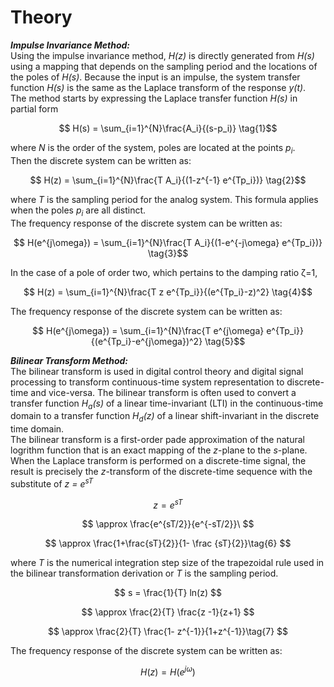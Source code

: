 # Theory

<b><i>Impulse Invariance Method:</i></b> <br>
Using the impulse invariance method, <i>H(z)</i> is directly generated from <i>H(s)</i> using a mapping that depends on the sampling period and the locations of the poles of <i>H(s)</i>. 
Because the input is an impulse, the system transfer function <i>H(s)</i> is the same as the Laplace transform of the response <i>y(t)</i>.<br>
The method starts by expressing the Laplace transfer function <i>H(s)</i> in partial form

$$ H(s) = \sum_{i=1}^{N}\frac{A_i}{(s-p_i)} \tag{1}$$

where <i> N </i> is the order of the system, poles are located at the points <i>p<sub>i</sub></i>.<br>
Then the discrete system can be written as:

$$ H(z) = \sum_{i=1}^{N}\frac{T A_i}{(1-z^{-1} e^{Tp_i})} \tag{2}$$

where <i>T</i> is the sampling period for the analog system. This formula applies when the poles <i>p<sub>i</sub></i> are all distinct.<br>
The frequency response of the discrete system can be written as:

$$ H(e^{j\omega}) = \sum_{i=1}^{N}\frac{T A_i}{(1-e^{-j\omega} e^{Tp_i})} \tag{3}$$

In the case of a pole of order two, which pertains to the damping ratio &zeta;=1,

$$ H(z) = \sum_{i=1}^{N}\frac{T z e^{Tp_i}}{(e^{Tp_i}-z)^2} \tag{4}$$

The frequency response of the discrete system can be written as:

$$ H(e^{j\omega}) = \sum_{i=1}^{N}\frac{T e^{j\omega} e^{Tp_i}}{(e^{Tp_i}-e^{j\omega})^2} \tag{5}$$

<b><i>Bilinear Transform Method:</i></b> <br>
The bilinear transform is used in digital control theory and digital signal processing to transform continuous-time system representation to discrete-time and vice-versa. 
The bilinear transform is often used to convert a transfer function <i>H<sub>a</sub>(s)</i> of a linear time-invariant (LTI) in the continuous-time domain to 
a transfer function <i>H<sub>d</sub>(z)</i> of a linear shift-invariant in the discrete time domain. <br>
The bilinear transform is a first-order pade approximation of the natural logrithm function that is an exact mapping of the <i>z</i>-plane to the <i>s</i>-plane. When the Laplace transform is performed on a discrete-time signal, 
the result is precisely the <i>z</i>-transform of the discrete-time sequence with the substitute of <i>z = e<sup>sT</sup></i>

$$ z = e^{sT} $$

$$ \approx \frac{e^{sT/2}}{e^{-sT/2}}\ $$

$$ \approx \frac{1+\frac{sT}{2}}{1- \frac {sT}{2}}\tag{6} $$

where <i>T</i> is the numerical integration step size of the trapezoidal rule used in the bilinear transformation derivation 
or <i>T</i> is the sampling period.

$$ s = \frac{1}{T} ln(z) $$

$$ \approx \frac{2}{T} \frac{z -1}{z+1} $$

$$ \approx \frac{2}{T} \frac{1- z^{-1}}{1+z^{-1}}\tag{7} $$


The frequency response of the discrete system can be written as:


$$ H(z) = H(e^{j\omega})\tag{8} $$



<script id="MathJax-script" async src="https://cdn.jsdelivr.net/npm/mathjax@3/es5/tex-mml-chtml.js"></script>